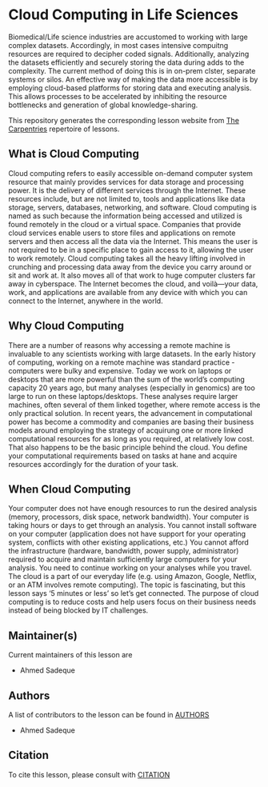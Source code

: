 # Cloud Computing in Life Sciences
Biomedical/Life science industries are accustomed to working with large complex datasets. Accordingly, in most cases intensive compuitng resources are required to decipher coded signals. Additionally, analyzing the datasets efficiently and securely storing the data during adds to the complexity. The current method of doing this is in on-prem clster, separate systems or silos. An effective way of making the data more accessible is by employing cloud-based platforms for storing data and executing analysis. This allows processes to be accelerated by inhibiting the resource bottlenecks and generation of global knowledge-sharing.

This repository generates the corresponding lesson website from [The Carpentries](https://carpentries.org/) repertoire of lessons. 

## What is Cloud Computing
Cloud computing refers to easily accessible on-demand computer system resource that mainly provides services for data storage and processing power. It is the delivery of different services through the Internet. These resources include, but are not limited to, tools and applications like data storage, servers, databases, networking, and software.
Cloud computing is named as such because the information being accessed and utilized is found remotely in the cloud or a virtual space. Companies that provide cloud services enable users to store files and applications on remote servers and then access all the data via the Internet. This means the user is not required to be in a specific place to gain access to it, allowing the user to work remotely. Cloud computing takes all the heavy lifting involved in crunching and processing data away from the device you carry around or sit and work at. It also moves all of that work to huge computer clusters far away in cyberspace. The Internet becomes the cloud, and voilà—your data, work, and applications are available from any device with which you can connect to the Internet, anywhere in the world.

## Why Cloud Computing
There are a number of reasons why accessing a remote machine is invaluable to any scientists working with large datasets. In the early history of computing, working on a remote machine was standard practice - computers were bulky and expensive. Today we work on laptops or desktops that are more powerful than the sum of the world’s computing capacity 20 years ago, but many analyses (especially in genomics) are too large to run on these laptops/desktops. These analyses require larger machines, often several of them linked together, where remote access is the only practical solution.
In recent years, the advancement in computational power has become a commodity and companies are basing their business models around employing the strategy of acquirung one or more linked computational resources for as long as you required, at relatively low cost. That also happens to be the basic principle behind the cloud. You define your computational requirements based on tasks at hane and acquire resources accordingly for the duration of your task.

## When Cloud Computing

Your computer does not have enough resources to run the desired analysis (memory, processors, disk space, network bandwidth).
Your computer is taking hours or days to get through an analysis.
You cannot install software on your computer (application does not have support for your operating system, conflicts with other existing applications, etc.)
You cannot afford the infrastructure (hardware, bandwidth, power supply, administrator) required to acquire and maintain sufficiently large computers for your analysis.
You need to continue working on your analyses while you travel.
The cloud is a part of our everyday life (e.g. using Amazon, Google, Netflix, or an ATM involves remote computing). The topic is fascinating, but this lesson says ‘5 minutes or less’ so let’s get connected.
The purpose of cloud computing is to reduce costs and help users focus on their business needs instead of being blocked by IT challenges.



## Maintainer(s)

Current maintainers of this lesson are 
* Ahmed Sadeque


## Authors

A list of contributors to the lesson can be found in [AUTHORS](AUTHORS)
* Ahmed Sadeque

## Citation

To cite this lesson, please consult with [CITATION](CITATION)

[lesson-example]: https://carpentries.github.io/lesson-example
